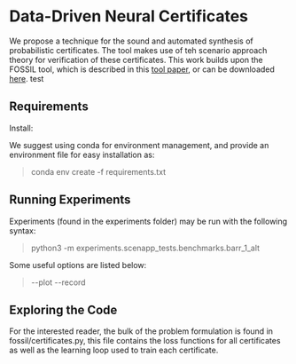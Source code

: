 # Data-Driven Neural Certificates

We propose a technique for the sound and automated synthesis of probabilistic certificates. The tool makes use of teh scenario approach theory for verification of these certificates. This work builds upon the FOSSIL tool, which is described in this [tool paper](https://doi.org/10.1145/3447928.3456646), or can be downloaded [here](https://github.com/oxford-oxcav/fossil).
test

## Requirements

Install:

We suggest using conda for environment management, and provide an environment file for easy installation as:

> conda env create -f requirements.txt

## Running Experiments

Experiments (found in the experiments folder) may be run with the following syntax:

> python3 -m experiments.scenapp\_tests.benchmarks.barr\_1\_alt

Some useful options are listed below:

> --plot
> --record

## Exploring the Code

For the interested reader, the bulk of the problem formulation is found in fossil/certificates.py, this file contains the loss functions for all certificates as well as the learning loop used to train each certificate.

